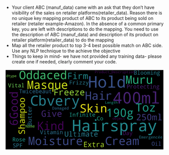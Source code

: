 
* Your client ABC (manuf_data) came with an ask that they don’t have visibility of the sales on retailer platforms(retailer_data). Reason there is no unique key mapping       product of ABC to its product being sold on retailer (retailer example-Amazon). In the absence of a common primary key, you are left with descriptions to do the mapping. You need to use the description of ABC (manuf_data) and description of its product on retailer platform(retailer_data) to do the mapping
* Map all the retailer product to top 3-4 best possible match on ABC side. Use any NLP technique to the achieve the objective
* Things to keep in mind- we have not provided any training data- please create one if needed, clearly comment your code.

![](https://github.com/aaroha33/My-Assignments/blob/main/Image/retail_wordcloud.png)

